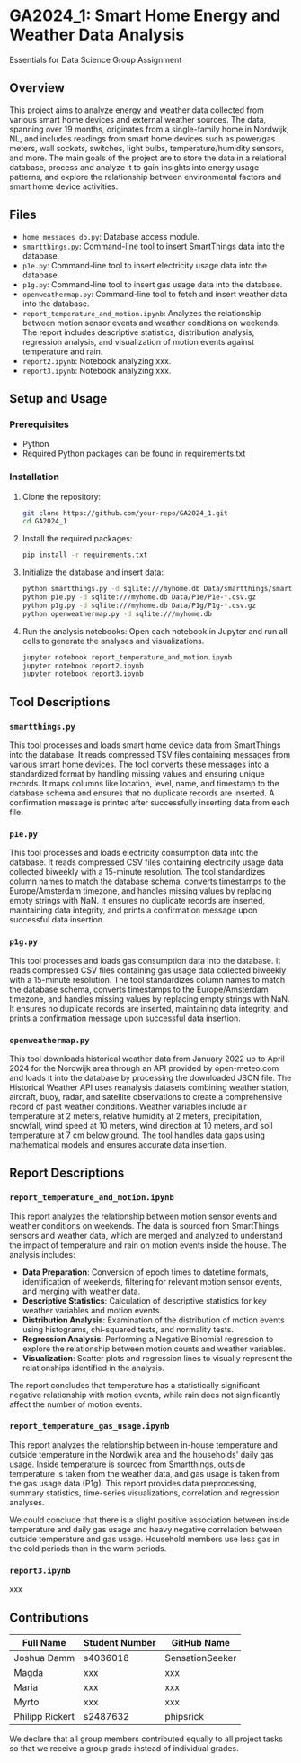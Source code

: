 # GA2024_1: Smart Home Energy and Weather Data Analysis
Essentials for Data Science Group Assignment

## Overview

This project aims to analyze energy and weather data collected from various smart home devices and external weather sources. The data, spanning over 19 months, originates from a single-family home in Nordwijk, NL, and includes readings from smart home devices such as power/gas meters, wall sockets, switches, light bulbs, temperature/humidity sensors, and more. The main goals of the project are to store the data in a relational database, process and analyze it to gain insights into energy usage patterns, and explore the relationship between environmental factors and smart home device activities.

## Files

- `home_messages_db.py`: Database access module.
- `smartthings.py`: Command-line tool to insert SmartThings data into the database.
- `p1e.py`: Command-line tool to insert electricity usage data into the database.
- `p1g.py`: Command-line tool to insert gas usage data into the database.
- `openweathermap.py`: Command-line tool to fetch and insert weather data into the database.
- `report_temperature_and_motion.ipynb`: Analyzes the relationship between motion sensor events and weather conditions on weekends. The report includes descriptive statistics, distribution analysis, regression analysis, and visualization of motion events against temperature and rain.
- `report2.ipynb`: Notebook analyzing xxx.
- `report3.ipynb`: Notebook analyzing xxx.

## Setup and Usage

### Prerequisites

- Python 
- Required Python packages can be found in requirements.txt

### Installation

1. Clone the repository:
   ```bash
   git clone https://github.com/your-repo/GA2024_1.git
   cd GA2024_1
   ```

2. Install the required packages:
   ```bash
   pip install -r requirements.txt
   ```

3. Initialize the database and insert data:
    ```bash
    python smartthings.py -d sqlite:///myhome.db Data/smartthings/smartthings.*
    python p1e.py -d sqlite:///myhome.db Data/P1e/P1e-*.csv.gz
    python p1g.py -d sqlite:///myhome.db Data/P1g/P1g-*.csv.gz
    python openweathermap.py -d sqlite:///myhome.db
    ```

4. Run the analysis notebooks:
    Open each notebook in Jupyter and run all cells to generate the analyses and visualizations.

    ```bash
    jupyter notebook report_temperature_and_motion.ipynb
    jupyter notebook report2.ipynb
    jupyter notebook report3.ipynb
    ```
## Tool Descriptions 

### `smartthings.py`
This tool processes and loads smart home device data from SmartThings into the database. It reads compressed TSV files containing messages from various smart home devices. The tool converts these messages into a standardized format by handling missing values and ensuring unique records. It maps columns like location, level, name, and timestamp to the database schema and ensures that no duplicate records are inserted. A confirmation message is printed after successfully inserting data from each file.

### `p1e.py`
This tool processes and loads electricity consumption data into the database. It reads compressed CSV files containing electricity usage data collected biweekly with a 15-minute resolution. The tool standardizes column names to match the database schema, converts timestamps to the Europe/Amsterdam timezone, and handles missing values by replacing empty strings with NaN. It ensures no duplicate records are inserted, maintaining data integrity, and prints a confirmation message upon successful data insertion.

### `p1g.py`
This tool processes and loads gas consumption data into the database. It reads compressed CSV files containing gas usage data collected biweekly with a 15-minute resolution. The tool standardizes column names to match the database schema, converts timestamps to the Europe/Amsterdam timezone, and handles missing values by replacing empty strings with NaN. It ensures no duplicate records are inserted, maintaining data integrity, and prints a confirmation message upon successful data insertion.

### `openweathermap.py` 
This tool downloads historical weather data from January 2022 up to April 2024 for the Nordwijk area through an API provided by open-meteo.com and loads it into the database by processing the downloaded JSON file. The Historical Weather API uses reanalysis datasets combining weather station, aircraft, buoy, radar, and satellite observations to create a comprehensive record of past weather conditions. Weather variables include air temperature at 2 meters, relative humidity at 2 meters, precipitation, snowfall, wind speed at 10 meters, wind direction at 10 meters, and soil temperature at 7 cm below ground. The tool handles data gaps using mathematical models and ensures accurate data insertion.

## Report Descriptions

### `report_temperature_and_motion.ipynb`

This report analyzes the relationship between motion sensor events and weather conditions on weekends. The data is sourced from SmartThings sensors and weather data, which are merged and analyzed to understand the impact of temperature and rain on motion events inside the house. The analysis includes:

- **Data Preparation**: Conversion of epoch times to datetime formats, identification of weekends, filtering for relevant motion sensor events, and merging with weather data.
- **Descriptive Statistics**: Calculation of descriptive statistics for key weather variables and motion events.
- **Distribution Analysis**: Examination of the distribution of motion events using histograms, chi-squared tests, and normality tests.
- **Regression Analysis**: Performing a Negative Binomial regression to explore the relationship between motion counts and weather variables.
- **Visualization**: Scatter plots and regression lines to visually represent the relationships identified in the analysis.

The report concludes that temperature has a statistically significant negative relationship with motion events, while rain does not significantly affect the number of motion events.

### `report_temperature_gas_usage.ipynb`

This report analyzes the relationship between in-house temperature and outside temperature in the Nordwijk area and the households' daily gas usage. Inside temperature is sourced from Smartthings, outside temperature is taken from the weather data, and gas usage is taken from the gas usage data (P1g). This report provides data preprocessing, summary statistics, time-series visualizations, correlation and regression analyses. 

We could conclude that there is a slight positive association between inside temperature and daily gas usage and heavy negative correlation between outside temperature and gas usage. Household members use less gas in the cold periods than in the warm periods.


### `report3.ipynb`
xxx


## Contributions
| Full Name        | Student Number | GitHub Name  |
|-----------------|--------|-------------|
| Joshua Damm       | s4036018    | SensationSeeker    | 
| Magda      | xxx    | xxx    |
| Maria      | xxx    | xxx    | 
| Myrto      | xxx    | xxx    | 
| Philipp Rickert | s2487632 | phipsrick |

We declare that all group members contributed equally to all project tasks so that we receive a group grade instead of individual grades.

